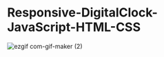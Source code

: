 # Responsive-DigitalClock-JavaScript-HTML-CSS
![ezgif com-gif-maker (2)](https://user-images.githubusercontent.com/71884388/197306023-b8852ff1-44f2-4ceb-bb63-a557272c9a76.gif)
